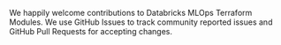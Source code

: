 We happily welcome contributions to Databricks MLOps Terraform Modules. We use GitHub Issues to track community reported issues and GitHub Pull Requests for accepting changes.